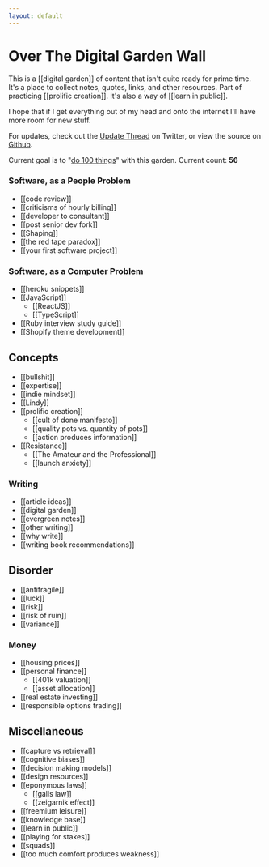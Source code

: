 ```yaml
---
layout: default
---
```

# Over The Digital Garden Wall

This is a [[digital garden]] of content that isn't quite ready for prime time. It's a place to collect notes, quotes, links, and other resources. Part of practicing [[prolific creation]]. It's also a way of [[learn in public]].

I hope that if I get everything out of my head and onto the internet I'll have more room for new stuff. 

For updates, check out the [Update Thread](https://twitter.com/GSto/status/1410238607684780032) on Twitter, or view the source on [Github](https://github.com/GSto/digital-garden).

Current goal is to "[do 100 things](https://www.visakanv.com/blog/100-2/)" with this garden. Current count: **56**
### Software, as a People Problem
* [[code review]]
* [[criticisms of hourly billing]]
* [[developer to consultant]]
* [[post senior dev fork]]
* [[Shaping]]
* [[the red tape paradox]]
* [[your first software project]]
### Software, as a Computer Problem
* [[heroku snippets]]
* [[JavaScript]]
  * [[ReactJS]]
  * [[TypeScript]]
* [[Ruby interview study guide]]
* [[Shopify theme development]]
## Concepts
* [[bullshit]]
* [[expertise]]
* [[indie mindset]]
* [[Lindy]]
* [[prolific creation]]
  * [[cult of done manifesto]]
  * [[quality pots vs. quantity of pots]]
  * [[action produces information]]
* [[Resistance]]
  * [[The Amateur and the Professional]]
  * [[launch anxiety]]
### Writing
* [[article ideas]]
* [[digital garden]]
* [[evergreen notes]]
* [[other writing]]
* [[why write]]
* [[writing book recommendations]]
## Disorder
* [[antifragile]]
* [[luck]]
* [[risk]]
* [[risk of ruin]]
* [[variance]]

### Money
* [[housing prices]]
* [[personal finance]]
  * [[401k valuation]]
  * [[asset allocation]]
* [[real estate investing]]
* [[responsible options trading]]

## Miscellaneous

* [[capture vs retrieval]]
* [[cognitive biases]]
* [[decision making models]]
* [[design resources]]
* [[eponymous laws]]
  * [[galls law]]
  * [[zeigarnik effect]]
* [[freemium leisure]]
* [[knowledge base]]
* [[learn in public]]
* [[playing for stakes]]
* [[squads]]
* [[too much comfort produces weakness]]
